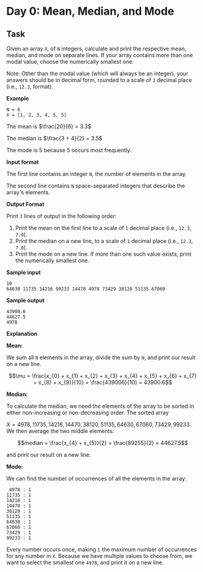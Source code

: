# Day 0: Mean, Median, and Mode

## Task
Given an array `X`, of `N` integers, calculate and print the respective mean, median, and mode on separate lines. If your array contains more than one modal value, choose the numerically smallest one.

Note: Other than the modal value (which will always be an integer), your answers should be in decimal form, rounded to a scale of `1` decimal place (i.e., `12.3`,  format).

**Example**
```
N = 6
X = [1, 2, 3, 4, 5, 5]
```

The mean is $\frac{20}{6} = 3.3$ 

The median is $\frac{3 + 4}{2} = 3.5$

The mode is 5 because 5 occurs most frequently.

**Input format**

The first line contains an integer `N`, the number of elements in the array.

The second line contains `N` space-separated integers that describe the array's elements.

**Output Format**

Print `3` lines of output in the following order:

1. Print the mean on the first line to a scale of `1` decimal place (i.e., `12.3`, `7.0`).
2. Print the median on a new line, to a scale of `1` decimal place (i.e., `12.3`, `7.0`).
3. Print the mode on a new line. If more than one such value exists, print the numerically smallest one.

**Sample input**

```
10
64630 11735 14216 99233 14470 4978 73429 38120 51135 67060
```

**Sample output**

```
43900.6
44627.5
4978
```

**Explanation**

**Mean:**

We sum all `N` elements in the array, divide the sum by `N`, and print our result on a new line.
```math
\mu = \frac{x_{0} + x_{1} + x_{2} + x_{3} + x_{4} + x_{5} + x_{6} + x_{7} + x_{8} + x_{9}}{10} = \frac{439006}{10} = 43900.6
```

**Median:**

To calculate the median, we need the elements of the array to be sorted in either non-increasing or non-decreasing order. The sorted array


$X = {4978, 11735, 14216, 14470, 38120, 51135, 64630, 67060, 73429, 99233}$. We then average the two middle elements:
```math
median = \frac{x_{4} + x_{5}}{2} = \frac{89255}{2} = 44627.5
```
and print our result on a new line.

**Mode:**

We can find the number of occurrences of all the elements in the array:

```
 4978 : 1
11735 : 1
14216 : 1
14470 : 1
38120 : 1
51135 : 1
64630 : 1
67060 : 1
73429 : 1
99233 : 1
```

Every number occurs once, making `1` the maximum number of occurrences for any number in `X`. Because we have multiple values to choose from, we want to select the smallest one `4978`, and print it on a new line.